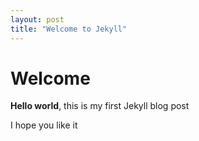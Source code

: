 ```yaml
---
layout: post
title: "Welcome to Jekyll"
---
```


# Welcome

**Hello world**, this is my first Jekyll blog post

I hope you like it
